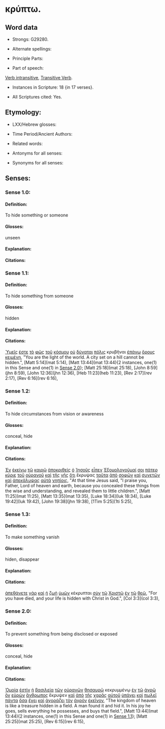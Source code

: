 # κρύπτω.

<!-- Status: S2=NeedsReview -->
<!-- Lexica used for edits: BDAG, FFM, LN, A-S -->

## Word data

* Strongs: G29280.


* Alternate spellings:

* Principle Parts: 

* Part of speech: 

[Verb intransitive](http://ugg.readthedocs.io/en/latest/verb_intransitive.html),
[Transitive Verb](http://ugg.readthedocs.io/en/latest/verb_transitive.html).

* Instances in Scripture: 18 {in 17 verses}.

* All Scriptures cited: Yes.

## Etymology: 

* LXX/Hebrew glosses: 

* Time Period/Ancient Authors: 

* Related words: 

* Antonyms for all senses:

* Synonyms for all senses: 

## Senses:

### Sense 1.0:

#### Definition: 

To hide something or someone

#### Glosses:

unseen

#### Explanation:

#### Citations:

### Sense 1.1:

#### Definition: 

To hide something from someone

#### Glosses:

hidden

#### Explanation:

#### Citations:

[Ὑμεῖς](../G47710/01.md) [ἐστε](../G99999/01.md) [τὸ](../G35880/01.md) [φῶς](../G54570/01.md) [τοῦ](../G35880/01.md) [κόσμου](../G28890/01.md) [οὐ](../G37560/01.md) [δύναται](../G14100/01.md) [πόλις](../G41720/01.md) κρυβῆναι [ἐπάνω](../G18830/01.md) [ὄρους](../G37350/01.md) [κειμένη](../G27490/01.md), 
"You are the light of the world. A city set on a hill cannot be hidden.", 
[Matt 5:14](mat 5:14),  [Matt 13:44](mat 13:44){2 instances, one(1) in this Sense and one(1) in [Sense 2.0](#sense-20)};  [Matt 25:18](mat 25:18),  [John 8:59](jhn 8:59),  [John 12:36](jhn 12:36),  [Heb 11:23](heb 11:23),  [Rev 2:17](rev 2:17),  [Rev 6:16](rev 6:16),  

### Sense 1.2:

#### Definition: 

To hide circumstances from vision or awareness

#### Glosses:

conceal, hide

#### Explanation:

#### Citations:

[Ἐν](../G17220/01.md) [ἐκείνῳ](../G15650/01.md) [τῷ](../G35880/01.md) [καιρῷ](../G25400/01.md) [ἀποκριθεὶς](../G06110/01.md) [ὁ](../G35880/01.md) [Ἰησοῦς](../G24240/01.md) [εἶπεν](../G30040/01.md) [Ἐξομολογοῦμαί](../G18430/01.md) [σοι](../G47710/01.md) [πάτερ](../G39620/01.md) [κύριε](../G29620/01.md) [τοῦ](../G35880/01.md) [οὐρανοῦ](../G37720/01.md) [καὶ](../G25320/01.md) [τῆς](../G35880/01.md) [γῆς](../G10930/01.md) [ὅτι](../G37540/01.md) ἔκρυψας [ταῦτα](../G37780/01.md) [ἀπὸ](../G05750/01.md) [σοφῶν](../G46800/01.md) [καὶ](../G25320/01.md) [συνετῶν](../G49080/01.md) [καὶ](../G25320/01.md) [ἀπεκάλυψας](../G06010/01.md) [αὐτὰ](../G08460/01.md) [νηπίοις](../G35160/01.md), 
"At that time Jesus said, "I praise you, Father, Lord of heaven and earth, because you concealed these things from the wise and understanding, and revealed them to little children.", 
[Matt 11:25](mat 11:25),  [Matt 13:35](mat 13:35),  [Luke 18:34](luk 18:34),  [Luke 19:42](luk 19:42),  [John 19:38](jhn 19:38),  [1Tim 5:25](1ti 5:25),  

### Sense 1.3:

#### Definition: 

To make something vanish

#### Glosses:

hiden, disappear

#### Explanation:

#### Citations:

[ἀπεθάνετε](../G05990/01.md) [γάρ](../G10630/01.md) [καὶ](../G25320/01.md) [ἡ](../G35880/01.md) [ζωὴ](../G22220/01.md) [ὑμῶν](../G47710/01.md) κέκρυπται [σὺν](../G48620/01.md) [τῷ](../G35880/01.md) [Χριστῷ](../G55470/01.md) [ἐν](../G17220/01.md) [τῷ](../G35880/01.md) [θεῷ](../G23160/01.md), 
"For you have died, and your life is hidden with Christ in God.", 
[Col 3:3](col 3:3),  

### Sense 2.0:

#### Definition: 

To prevent something from being disclosed or exposed

#### Glosses:

conceal, hide

#### Explanation:

#### Citations:

[Ὁμοία](../G36640/01.md) [ἐστὶν](../G99999/01.md) [ἡ](../G35880/01.md) [βασιλεία](../G09320/01.md) [τῶν](../G35880/01.md) [οὐρανῶν](../G37720/01.md) [θησαυρῷ](../G23440/01.md) κεκρυμμένῳ [ἐν](../G17220/01.md) [τῷ](../G35880/01.md) [ἀγρῷ](../G00680/01.md) [ὃν](../G37390/01.md) [εὑρὼν](../G21470/01.md) [ἄνθρωπος](../G04440/01.md) ἔκρυψεν [καὶ](../G25320/01.md) [ἀπὸ](../G05750/01.md) [τῆς](../G35880/01.md) [χαρᾶς](../G54790/01.md) [αὐτοῦ](../G08460/01.md) [ὑπάγει](../G52170/01.md) [καὶ](../G25320/01.md) [πωλεῖ](../G44530/01.md) [πάντα](../G39560/01.md) [ὅσα](../G37450/01.md) [ἔχει](../G21920/01.md) [καὶ](../G25320/01.md) [ἀγοράζει](../G00590/01.md) [τὸν](../G35880/01.md) [ἀγρὸν](../G00680/01.md) [ἐκεῖνον](../G15650/01.md), 
"The kingdom of heaven is like a treasure hidden in a field. A man found it and hid it. In his joy he goes, sells everything he possesses, and buys that field.", 
[Matt 13:44](mat 13:44){2 instances, one(1) in this Sense and one(1) in [Sense 1.1](#sense-11)};  [Matt 25:25](mat 25:25),  [Rev 6:15](rev 6:15), 

